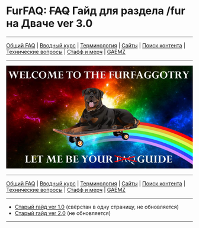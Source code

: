 # FurFAQ: ~~FAQ~~ Гайд для раздела /fur на Дваче ver 3.0

---

[Общий FAQ](ver%202.0/part0.md) | [Вводный курс](ver%202.0/part1.md) | [Терминология](ver%202.0/part2.md) | [Сайты](ver%202.0/part3.md) | [Поиск контента](ver%202.0/part4.md) | [Технические вопросы](ver%202.0/part5.md) | [Стафф и мерч](ver%202.0/part6.md) | [GAEMZ](ver%202.0/part7.md)

---

![Welcome](img/banner_small.jpg)

---

[Общий FAQ](ver%202.0/part0.md) | [Вводный курс](ver%202.0/part1.md) | [Терминология](ver%202.0/part2.md) | [Сайты](ver%202.0/part3.md) | [Поиск контента](ver%202.0/part4.md) | [Технические вопросы](ver%202.0/part5.md) | [Стафф и мерч](ver%202.0/part6.md) | [GAEMZ](ver%202.0/part7.md)

---

* [Старый гайд ver 1.0](ver%201.0/README.md) (свёрстан в одну страницу, не обновляется)
* [Старый гайд ver 2.0](ver%202.0/README.md) (не обновляется)

---
